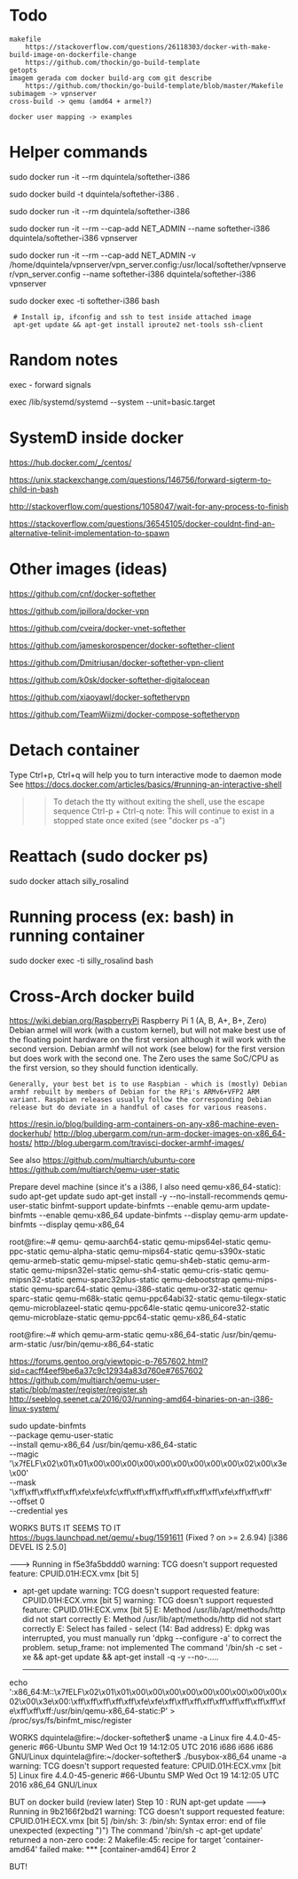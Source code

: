 # Todo

	makefile
		https://stackoverflow.com/questions/26118303/docker-with-make-build-image-on-dockerfile-change
		https://github.com/thockin/go-build-template
	getopts
	imagem gerada com docker build-arg com git describe
		https://github.com/thockin/go-build-template/blob/master/Makefile
	subimagem -> vpnserver
	cross-build -> qemu (amd64 + armel?)

	docker user mapping -> examples

# Helper commands

sudo docker run -it --rm dquintela/softether-i386

sudo docker build -t dquintela/softether-i386 .

sudo docker run -it --rm dquintela/softether-i386

sudo docker run -it --rm --cap-add NET_ADMIN --name softether-i386 dquintela/softether-i386 vpnserver

sudo docker run -it --rm --cap-add NET_ADMIN -v /home/dquintela/vpnserver/vpn_server.config:/usr/local/softether/vpnserver/vpn_server.config --name softether-i386 dquintela/softether-i386 vpnserver

sudo docker exec -ti softether-i386 bash
    
     # Install ip, ifconfig and ssh to test inside attached image
     apt-get update && apt-get install iproute2 net-tools ssh-client

# Random notes

exec - forward signals

exec /lib/systemd/systemd --system --unit=basic.target

# SystemD inside docker
https://hub.docker.com/_/centos/

https://unix.stackexchange.com/questions/146756/forward-sigterm-to-child-in-bash

http://stackoverflow.com/questions/1058047/wait-for-any-process-to-finish

https://stackoverflow.com/questions/36545105/docker-couldnt-find-an-alternative-telinit-implementation-to-spawn

# Other images (ideas)

https://github.com/cnf/docker-softether

https://github.com/jpillora/docker-vpn

https://github.com/cveira/docker-vnet-softether

https://github.com/jameskorospencer/docker-softether-client

https://github.com/Dmitriusan/docker-softether-vpn-client

https://github.com/k0sk/docker-softether-digitalocean

https://github.com/xiaoyawl/docker-softethervpn

https://github.com/TeamWiizmi/docker-compose-softethervpn

# Detach container

Type Ctrl+p, Ctrl+q will help you to turn interactive mode to daemon mode
See https://docs.docker.com/articles/basics/#running-an-interactive-shell

>> To detach the tty without exiting the shell,
>> use the escape sequence Ctrl-p + Ctrl-q
>> note: This will continue to exist in a stopped state once exited (see "docker ps -a")

# Reattach (sudo docker ps)

sudo docker attach silly_rosalind

# Running process (ex: bash) in running container

sudo docker exec -ti silly_rosalind bash

# Cross-Arch docker build

https://wiki.debian.org/RaspberryPi 
	Raspberry Pi 1 (A, B, A+, B+, Zero)
	Debian armel will work (with a custom kernel), but will not make best use of the floating point hardware on the first version although it will work with the second version. Debian armhf will not work (see below) for the first version but does work with the second one. The Zero uses the same SoC/CPU as the first version, so they should function identically.

	Generally, your best bet is to use Raspbian - which is (mostly) Debian armhf rebuilt by members of Debian for the RPi's ARMv6+VFP2 ARM variant. Raspbian releases usually follow the corresponding Debian release but do deviate in a handful of cases for various reasons.

https://resin.io/blog/building-arm-containers-on-any-x86-machine-even-dockerhub/
http://blog.ubergarm.com/run-arm-docker-images-on-x86_64-hosts/
http://blog.ubergarm.com/travisci-docker-armhf-images/

See also https://github.com/multiarch/ubuntu-core
https://github.com/multiarch/qemu-user-static

Prepare devel machine (since it's a i386, I also need qemu-x86_64-static):
sudo apt-get update
sudo apt-get install -y --no-install-recommends qemu-user-static binfmt-support
update-binfmts --enable qemu-arm
update-binfmts --enable qemu-x86_64
update-binfmts --display qemu-arm
update-binfmts --display qemu-x86_64

root@fire:~# qemu-
qemu-aarch64-static       qemu-mips64el-static      qemu-ppc-static
qemu-alpha-static         qemu-mips64-static        qemu-s390x-static
qemu-armeb-static         qemu-mipsel-static        qemu-sh4eb-static
qemu-arm-static           qemu-mipsn32el-static     qemu-sh4-static
qemu-cris-static          qemu-mipsn32-static       qemu-sparc32plus-static
qemu-debootstrap          qemu-mips-static          qemu-sparc64-static
qemu-i386-static          qemu-or32-static          qemu-sparc-static
qemu-m68k-static          qemu-ppc64abi32-static    qemu-tilegx-static
qemu-microblazeel-static  qemu-ppc64le-static       qemu-unicore32-static
qemu-microblaze-static    qemu-ppc64-static         qemu-x86_64-static

root@fire:~# which qemu-arm-static qemu-x86_64-static
/usr/bin/qemu-arm-static
/usr/bin/qemu-x86_64-static

https://forums.gentoo.org/viewtopic-p-7657602.html?sid=cacff4eef9be6a37c9c12934a83d760e#7657602
https://github.com/multiarch/qemu-user-static/blob/master/register/register.sh
http://seeblog.seenet.ca/2016/03/running-amd64-binaries-on-an-i386-linux-system/

sudo update-binfmts \
    --package qemu-user-static \
    --install qemu-x86_64 /usr/bin/qemu-x86_64-static \
    --magic '\x7fELF\x02\x01\x01\x00\x00\x00\x00\x00\x00\x00\x00\x00\x02\x00\x3e\x00' \
    --mask '\xff\xff\xff\xff\xff\xfe\xfe\xfc\xff\xff\xff\xff\xff\xff\xff\xff\xfe\xff\xff\xff' \
    --offset 0 \
    --credential yes

WORKS BUTS IT SEEMS TO IT
	https://bugs.launchpad.net/qemu/+bug/1591611 (Fixed ? on >= 2.6.94) [i386 DEVEL IS 2.5.0]
	
 ---> Running in f5e3fa5bddd0
warning: TCG doesn't support requested feature: CPUID.01H:ECX.vmx [bit 5]
+ apt-get update
warning: TCG doesn't support requested feature: CPUID.01H:ECX.vmx [bit 5]
warning: TCG doesn't support requested feature: CPUID.01H:ECX.vmx [bit 5]
E: Method /usr/lib/apt/methods/http did not start correctly
E: Method /usr/lib/apt/methods/http did not start correctly
E: Select has failed - select (14: Bad address)
E: dpkg was interrupted, you must manually run 'dpkg --configure -a' to correct the problem.
setup_frame: not implemented
The command '/bin/sh -c set -xe && apt-get update && apt-get install -q -y --no-.....

	
	--------------
echo ':x86_64:M::\x7fELF\x02\x01\x01\x00\x00\x00\x00\x00\x00\x00\x00\x00\x02\x00\x3e\x00:\xff\xff\xff\xff\xff\xfe\xfe\xff\xff\xff\xff\xff\xff\xff\xff\xff\xfe\xff\xff\xff:/usr/bin/qemu-x86_64-static:P' > /proc/sys/fs/binfmt_misc/register 

WORKS
dquintela@fire:~/docker-softether$ uname -a
Linux fire 4.4.0-45-generic #66-Ubuntu SMP Wed Oct 19 14:12:05 UTC 2016 i686 i686 i686 GNU/Linux
dquintela@fire:~/docker-softether$ ./busybox-x86_64 uname -a
warning: TCG doesn't support requested feature: CPUID.01H:ECX.vmx [bit 5]
Linux fire 4.4.0-45-generic #66-Ubuntu SMP Wed Oct 19 14:12:05 UTC 2016 x86_64 GNU/Linux

BUT on docker build (review later)
Step 10 : RUN apt-get update
---> Running in 9b2166f2bd21
warning: TCG doesn't support requested feature: CPUID.01H:ECX.vmx [bit 5]
/bin/sh: 3: /bin/sh: Syntax error: end of file unexpected (expecting ")")
The command '/bin/sh -c apt-get update' returned a non-zero code: 2
Makefile:45: recipe for target 'container-amd64' failed
make: *** [container-amd64] Error 2


BUT!